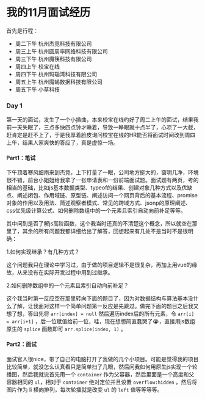 # 我的11月面试经历

首先是行程：

- 周二下午 杭州杰竞科技有限公司
- 周三上午 杭州圆周率网络科技有限公司
- 周三下午 杭州魔筷科技有限公司
- 周四上午 校宝在线
- 周四下午 杭州玛瑙湾科技有限公司
- 周五上午 杭州魔蝎数据科技有限公司
- 周五下午 小草科技 

### Day 1

第一天的面试，发生了一个小插曲，本来校宝在线约好了周二上午的面试，结果我前一天失眠了，三点多快四点钟才睡着，导致一睁眼就十点半了，心凉了一大截，赶肯定是赶不上了，于是我厚着脸皮询问校宝在线的HR能否将面试时间改到周四上午，结果人家爽快的答应了，真是虚惊一场。

#### Part1：笔试

下午顶着寒风细雨来到杰竞，上下打量了一眼，公司地方挺大的，窗明几净，环境很不错，前台小姐姐给我拿了一张申请表和一份前端面试题。面试题有两页，考的相当的基础，比如js基本数据类型、typeof的结果、创建对象几种方式以及优缺点、阐述闭包、作用域链、原型链、阐述访问一个网页背后的基本流程、promise对象的作用以及用法、简述观察者模式、常见的跨域方式、jsonp的原理阐述、css优先级计算公式、如何删除数组中的一个元素且索引自动向前补足等等。

其中问到是否了解js高阶函数，这个我当时还真的不清楚这个概念，所以就空在那里了，其余的所有问题我都详细给出了解答，回想起来有几处不是当时不是很明确：

1.如何实现继承？有几种方式？ 

​	这个问题我只在理论中学习过，由于做的项目逻辑不是很复杂，再加上用vue的缘故，从来没有在实际开发过程中用到过继承。

2.如何删除数组中的一个元素且索引自动向前补足？

​	这个我当时第一反应空在那里转向下面的题目了，因为对数据结构与算法基本没什么了解，让我面对这样一个简单问题第一反应是先跳过。做完下面的题目之后我又想了想，答曰先将 `arr[index] = null` 然后遍历index后的所有元素，令 `arr[i] = arr[i+1]` ，后一位赋值给前一位，哇，现在想想简直蠢哭了😭，直接用js数组原生的 `splice` 函数即可 `arr.splice(index, 1)` 。

#### Part2：面试

面试官人很nice，带了自己的电脑打开了我做的几个小项目。可能是觉得我的项目比较简单，就没怎么认真看只是简单扫了几眼，然后问我如何用原生js实现一个轮播图，然后我就说首先用一个 `container` 作为父容器，然后里面是一个高度和父容器相同的 `ul`，相对于 `container` 绝对定位并且设置 `overflow:hidden` ，然后将图片作为 li 横向排列，每次轮播就是改变 `ul` 的 `left` 值等等等等。
